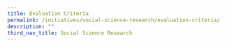 ```yaml
---
title: Evaluation Criteria
permalink: /initiatives/social-science-research/evaluation-criteria/
description: ""
third_nav_title: Social Science Research
---
```

